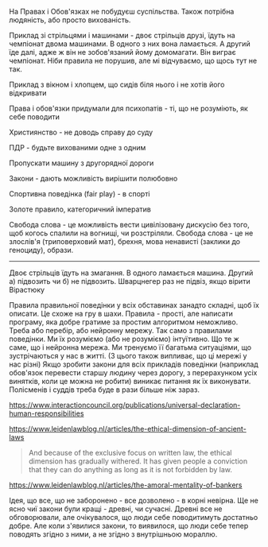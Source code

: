 

На Правах і Обов'язках не побудуєш суспільства.
Також потрібна людяність, або просто вихованість.


Приклад зі стрільцями і машинами - двоє стрільців друзі, їдуть на чемпіонат двома машинами. В одного з них вона ламається. А другий їде далі, адже ж він не зобов'язаний йому домомагати. Він виграє чемпіонат. Ніби правила не порушив, але мі відчуваємо, що щось тут не так.

Приклад з вікном і хлопцем, що сидів біля нього і не хотів його відкривати

Права і обов'язки придумали для психопатів - ті, що не розуміють, як себе поводити

Християнство - не доводь справу до суду

ПДР - будьте вихованими одне з одним

Пропускати машину з другорядної дороги

Закони - дають можливість вирішити полюбовно

Спортивна поведінка (fair play) - в спорті

Золоте правило, категоричний імператив


Свобода слова - це можливість вести цивілізовану дискусію без того, щоб когось спалили на вогнищі, чи розстріляли.
Свобода слова - це не злослів'я (триповерховий мат), брехня, мова ненависті (заклики до геноциду), образи. 


----

Двоє стрільців їдуть на змагання. В одного ламається машина. Другий а) підвозить чи б) не підвозить.
Шварцнегер раз не підвіз, якщо вірити Вірастюку

Правила правильної поведінки у всіх обставинах занадто складні, щоб їх описати. Це схоже на гру в шахи. Правила - прості, але написати програму, яка добре гратиме за простим алгоритмом неможливо. Треба або перебір, або нейронну мережу. Так само з правилами поведінки. Ми їх розуміємо (або не розуміємо) інтуїтивно. Що те ж саме, що і нейронна мережа. Ми тренуємо її багатьма ситуаціями, що зустрічаються у нас в житті. (З цього також випливає, що ці мережі у нас різні)
Якщо зробити закони для всіх прикладів поведінки (наприклад обов'язок перевести старшу людину через дорогу, з перерахунком усіх винятків, коли це можна не робити) виникає питання як їх виконувати. Полісменів і суддів треба буде в рази більше ніж зараз.

https://www.interactioncouncil.org/publications/universal-declaration-human-responsibilities


https://www.leidenlawblog.nl/articles/the-ethical-dimension-of-ancient-laws

 > And because of the exclusive focus on written law, the ethical dimension has gradually withered. It has given people a conviction that they can do anything as long as it is not forbidden by law.

https://www.leidenlawblog.nl/articles/the-amoral-mentality-of-bankers

Ідея, що все, що не заборонено - все дозволено - в корні невірна. Ще не ясно чиї закони були кращі - древні, чи сучасні. Древні все не обговорювали, але очікувалося, що люди себе поводитимуть достатньо добре. Але коли з'явилися закони, то виявилося, що люди себе тепер поводять згідно з ними, а не згідно з внутрішньою мораллю.